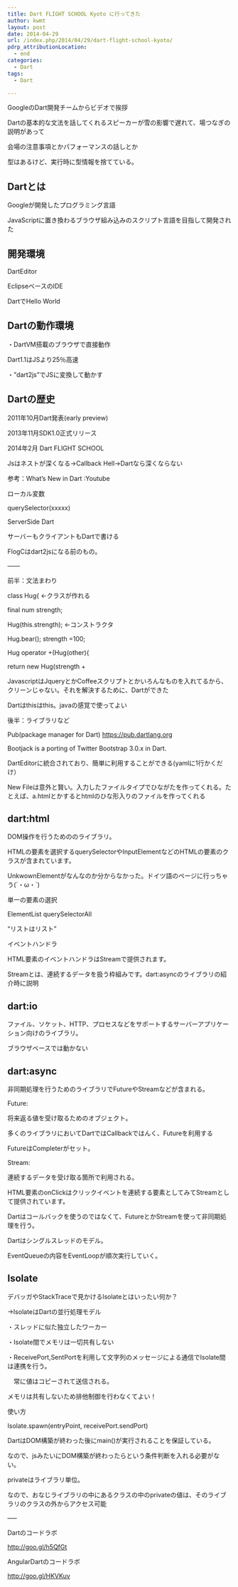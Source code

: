 ```yaml
---
title: Dart FLIGHT SCHOOL Kyoto に行ってきた
author: kwmt
layout: post
date: 2014-04-29
url: /index.php/2014/04/29/dart-flight-school-kyoto/
pdrp_attributionLocation:
  - end
categories:
  - Dart
tags:
  - Dart

---
```

GoogleのDart開発チームからビデオで挨拶

Dartの基本的な文法を話してくれるスピーカーが雪の影響で遅れて、場つなぎの説明があって
  
会場の注意事項とかパフォーマンスの話しとか

型はあるけど、実行時に型情報を捨てている。

## Dartとは

Googleが開発したプログラミング言語
  
JavaScriptに置き換わるブラウザ組み込みのスクリプト言語を目指して開発された

## 開発環境

DartEditor
  
EclipseベースのIDE

DartでHello World

## Dartの動作環境

・DartVM搭載のブラウザで直接動作
    
Dart1.1はJSより25％高速
  
・&#8221;dart2js&#8221;でJSに変換して動かす

## Dartの歴史

2011年10月Dart発表(early preview)
  
2013年11月SDK1.0正式リリース
  
2014年2月 Dart FLIGHT SCHOOL

Jsはネストが深くなる→Callback Hell→Dartなら深くならない
  
参考：What&#8217;s New in Dart :Youtube

ローカル変数
  
querySelector(xxxxx)

ServerSide Dart
  
サーバーもクライアントもDartで書ける

FlogCはdart2jsになる前のもの。

&#8212;&#8212;
  
前半：文法まわり
  
class Hug{ ←クラスが作れる
   
final num strength;
   
Hug(this.strength); ←コンストラクタ

Hug.bear(); strength =100;

Hug operator +(Hug(other){
     
return new Hug(strength + 

JavascriptはJqueryとかCoffeeスクリプトとかいろんなものを入れてるから、クリーンじゃない。それを解決するために、Dartができた

Dartはthisはthis。javaの感覚で使ってよい

後半：ライブラリなど
  
Pub(package manager for Dart) https://pub.dartlang.org
  
Bootjack is a porting of Twitter Bootstrap 3.0.x in Dart.

DartEditorに統合されており、簡単に利用することができる(yamlに1行かくだけ）

New Fileは意外と賢い。入力したファイルタイプでひながたを作ってくれる。たとえば、a.htmlとかするとhtmlのひな形入りのファイルを作ってくれる

## dart:html

DOM操作を行うためののライブラリ。
  
HTMLの要素を選択するquerySelectorやInputElementなどのHTMLの要素のクラスが含まれています。

UnkwownElementがなんなのか分からなかった。ドイツ語のページに行っちゃう(´・ω・\`)
  
単一の要素の選択
  
ElementList querySelectorAll
  
&#8220;リストはリスト&#8221;

イベントハンドラ
  
HTML要素のイベントハンドラはStreamで提供されます。
  
Streamとは、連続するデータを扱う枠組みです。dart:asyncのライブラリの紹介時に説明

## dart:io

ファイル、ソケット、HTTP、プロセスなどをサポートするサーバーアプリケーション向けのライブラリ。
  
ブラウザベースでは動かない

## dart:async

非同期処理を行うためのライブラリでFutureやStreamなどが含まれる。

Future:
  
将来返る値を受け取るためのオブジェクト。
  
多くのライブラリにおいてDartではCallbackではんく、Futureを利用する

FutureはCompleterがセット。

Stream:
  
連続するデータを受け取る箇所で利用される。
  
HTML要素のonClickはクリックイベントを連続する要素としてみてStreamとして提供されています。

Dartはコールバックを使うのではなくて、FutureとかStreamを使って非同期処理を行う。

Dartはシングルスレッドのモデル。
  
EventQueueの内容をEventLoopが順次実行していく。

## Isolate

デバッガやStackTraceで見かけるIsolateとはいったい何か？
  
→IsolateはDartの並行処理モデル

・スレッドに似た独立したワーカー
  
・Isolate間でメモリは一切共有しない
  
・ReceivePort,SentPortを利用して文字列のメッセージによる通信でIsolate間は連携を行う。
  
　常に値はコピーされて送信される。

メモリは共有しないため排他制御を行わなくてよい！

使い方
  
Isolate.spawn(entryPoint, receivePort.sendPort)

DartはDOM構築が終わった後にmain()が実行されることを保証している。
  
なので、jsみたいにDOM構築が終わったらという条件判断を入れる必要がない。

privateはライブラリ単位。
  
なので、おなじライブラリの中にあるクラスの中のprivateの値は、そのライブラリのクラスの外からアクセス可能

&#8212;&#8211;
  
Dartのコードラボ
  
http://goo.gl/h5QfGt

AngularDartのコードラボ
  
http://goo.gl/HKVKuv